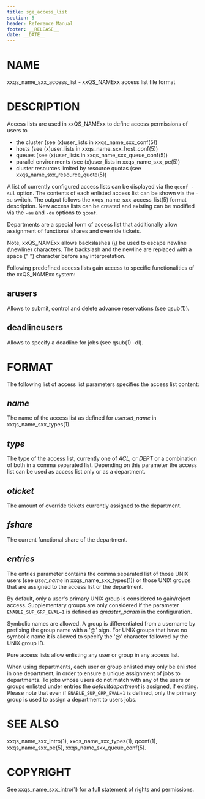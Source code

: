 ```yaml
---
title: sge_access_list
section: 5
header: Reference Manual
footer: __RELEASE__
date: __DATE__
---
```


# NAME

xxqs_name_sxx_access_list - xxQS_NAMExx access list file format

# DESCRIPTION

Access lists are used in xxQS_NAMExx to define access permissions of users to

* the cluster (see (x)user_lists in xxqs_name_sxx_conf(5))
* hosts (see (x)user_lists in xxqs_name_sxx_host_conf(5))
* queues (see (x)user_lists in xxqs_name_sxx_queue_conf(5))
* parallel environments (see (x)user_lists in xxqs_name_sxx_pe(5))
* cluster resources limited by resource quotas (see xxqs_name_sxx_resource_quote(5))

A list of currently configured access lists can be displayed via the `qconf -sul` option. The contents of each
enlisted access list can be shown via the `-su` switch. The output follows the xxqs_name_sxx_access_list(5) format
description. New access lists can be created and existing can be modified via the `-au` and `-du` options
to `qconf`.

Departments are a special form of access list that additionally allow assignment of 
functional shares and override tickets.

Note, xxQS_NAMExx allows backslashes (\\) be used to escape newline (\\newline) characters. The backslash and the 
newline are replaced with a space (" ") character before any interpretation.

Following predefined access lists gain access to specific functionalities of the xxQS_NAMExx system:

## arusers

Allows to submit, control and delete advance reservations (see qsub(1)).

## deadlineusers

Allows to specify a deadline for jobs (see qsub(1) -dl).

# FORMAT

The following list of access list parameters specifies the access list content:

## *name*

The name of the access list as defined for *userset_name* in xxqs_name_sxx_types(1).

## *type*

The type of the access list, currently one of *ACL,* or *DEPT* or a combination of both in a comma separated list. 
Depending on this parameter the access list can be used as access list only or as a department.

## *oticket*

The amount of override tickets currently assigned to the department.

## *fshare*

The current functional share of the department.

## *entries*

The entries parameter contains the comma separated list of those UNIX users (see *user_name* in 
xxqs_name_sxx_types(1)) or those UNIX groups that are assigned to the access list or the department. 

By default, only a user's primary UNIX group is considered to gain/reject access. Supplementary groups are only 
considered if the parameter `ENABLE_SUP_GRP_EVAL=1` is defined as *qmaster_param* in the configuration. 

Symbolic names are allowed. A group is differentiated from a username by prefixing the group name with a '@' sign. 
For UNIX groups that have no symbolic name it is allowed to specify the '@' character followed by the UNIX group ID.

Pure access lists allow enlisting any user or group in any access list.

When using departments, each user or group enlisted may only be enlisted in one department, in order to ensure a 
unique assignment of jobs to departments. To jobs whose users do not match with any of the users or groups enlisted 
under entries the *defaultdepartment* is assigned, if existing. Please note that even if `ENABLE_SUP_GRP_EVAL=1` is 
defined, only the primary group is used to assign a department to users jobs.

# SEE ALSO

xxqs_name_sxx_intro(1), xxqs_name_sxx_types(1), qconf(1), xxqs_name_sxx_pe(5), xxqs_name_sxx_queue_conf(5).

# COPYRIGHT

See xxqs_name_sxx_intro(1) for a full statement of rights and permissions.
